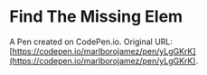 # Find The Missing Elem

A Pen created on CodePen.io. Original URL: [https://codepen.io/marlborojamez/pen/yLgGKrK](https://codepen.io/marlborojamez/pen/yLgGKrK).


